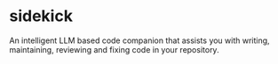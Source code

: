 # sidekick
An intelligent LLM based code companion that assists you with writing, maintaining, reviewing and fixing code in your repository.
